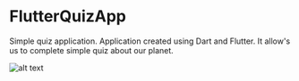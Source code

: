 # FlutterQuizApp
Simple quiz application. Application created using Dart and Flutter. It allow's us to complete simple quiz about our planet.

![alt text](https://raw.githubusercontent.com/Arthurgt/FlutterQuizApp/master/Github_1.png)
